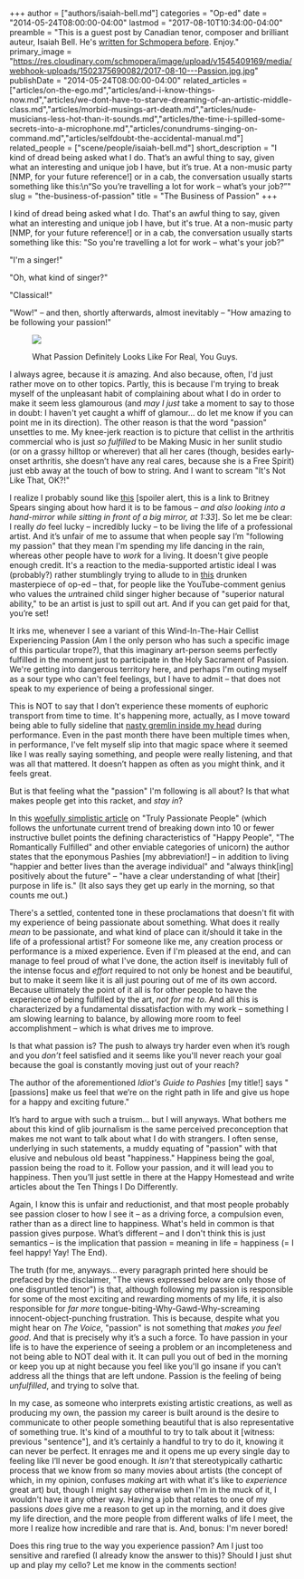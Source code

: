 +++
author = ["authors/isaiah-bell.md"]
categories = "Op-ed"
date = "2014-05-24T08:00:00-04:00"
lastmod = "2017-08-10T10:34:00-04:00"
preamble = "This is a guest post by Canadian tenor, composer and brilliant auteur, Isaiah Bell. He's [written for Schmopera before](/on-the-ego/). Enjoy."
primary_image = "https://res.cloudinary.com/schmopera/image/upload/v1545409169/media/webhook-uploads/1502375690082/2017-08-10---Passion.jpg.jpg"
publishDate = "2014-05-24T08:00:00-04:00"
related_articles = ["articles/on-the-ego.md","articles/and-i-know-things-now.md","articles/we-dont-have-to-starve-dreaming-of-an-artistic-middle-class.md","articles/morbid-musings-art-death.md","articles/nude-musicians-less-hot-than-it-sounds.md","articles/the-time-i-spilled-some-secrets-into-a-microphone.md","articles/conundrums-singing-on-command.md","articles/selfdoubt-the-accidental-manual.md"]
related_people = ["scene/people/isaiah-bell.md"]
short_description = "I kind of dread being asked what I do. That’s an awful thing to say, given what an interesting and unique job I have, but it’s true. At a non-music party [NMP, for your future reference!] or in a cab, the conversation usually starts something like this:\n“So you’re travelling a lot for work – what’s your job?”"
slug = "the-business-of-passion"
title = "The Business of Passion"
+++

I kind of dread being asked what I do. That's an awful thing to say, given what an interesting and unique job I have, but it's true. At a non-music party [NMP, for your future reference!] or in a cab, the conversation usually starts something like this:
"So you're travelling a lot for work – what's your job?"

"I'm a singer!"

"Oh, what kind of singer?"

"Classical!"

"Wow!" – and then, shortly afterwards, almost inevitably – "How amazing to be following your passion!"

<figure data-type="image">

![](https://res.cloudinary.com/schmopera/image/upload/v1545409169/media/webhook-uploads/1429832260631/passion-of-the-cellist1.jpg.jpg)
<figcaption>What Passion Definitely Looks Like For Real, You Guys.</figcaption>
</figure>

I always agree, because it _is_ amazing. And also because, often, I'd just rather move on to other topics. Partly, this is because I'm trying to break myself of the unpleasant habit of complaining about what I do in order to make it seem less glamourous (and _may I just_ take a moment to say to those in doubt: I haven't yet caught a whiff of glamour… do let me know if you can point me in its direction). The other reason is that the word "passion" unsettles to me. My knee-jerk reaction is to picture that cellist in the arthritis commercial who is just _so fulfilled_ to be Making Music in her sunlit studio (or on a grassy hilltop or wherever) that all her cares (though, besides early-onset arthritis, she doesn’t have any real cares, because she is a Free Spirit) just ebb away at the touch of bow to string. And I want to scream "It's Not Like That, OK?!"

I realize I probably sound like [this](https://www.youtube.com/watch?v=4vvBAONkYwI) [spoiler alert, this is a link to Britney Spears singing about how hard it is to be famous – _and also looking into a hand-mirror while sitting in front of a big mirror, at 1:33_]. So let me be clear: I really _do_ feel lucky – incredibly lucky – to be living the life of a professional artist. And it’s unfair of me to assume that when people say I’m "following my passion" that they mean I'm spending my life dancing in the rain, whereas other people have to _work_ for a living. It doesn't give people enough credit. It's a reaction to the media-supported artistic ideal I was (probably?) rather stumblingly trying to allude to in [this](http://schmopera.com/two-tenors-youtube-comments/) drunken masterpiece of op-ed – that, for people like the YouTube-comment genius who values the *un*trained child singer higher because of "superior natural ability," to be an artist is just to spill out art. And if you can get paid for that, you’re set!

It irks me, whenever I see a variant of this Wind-In-The-Hair Cellist Experiencing Passion (Am I the only person who has such a specific image of this particular trope?), that this imaginary art-person seems perfectly fulfilled in the moment just to participate in the Holy Sacrament of Passion. We're getting into dangerous territory here, and perhaps I'm outing myself as a sour type who can't feel feelings, but I have to admit – that does not speak to my experience of being a professional singer.

This is NOT to say that I don’t experience these moments of euphoric transport from time to time. It's happening more, actually, as I move toward being able to fully sideline that [nasty gremlin inside my head](http://schmopera.com/on-the-ego/) during performance. Even in the past month there have been multiple times when, in performance, I've felt myself slip into that magic space where it seemed like I was really saying something, and people were really listening, and that was all that mattered. It doesn’t happen as often as you might think, and it feels great.

But is that feeling what the "passion" I'm following is all about? Is that what makes people get into this racket, and _stay in_?

In this [woefully simplistic article](http://elitedaily.com/money/entrepreneurship/10-things-that-truly-passionate-people-do-differently/?fb_action_ids=10101290683781257) on "Truly Passionate People" (which follows the unfortunate current trend of breaking down into 10 or fewer instructive bullet points the defining characteristics of "Happy People", "The Romantically Fulfilled" and other enviable categories of unicorn) the author states that the eponymous Pashies [my abbreviation!] – in addition to living "happier and better lives than the average individual" and "always think[ing] positively about the future" – "have a clear understanding of what [their] purpose in life is." (It also says they get up early in the morning, so that counts me out.)

There's a settled, contented tone in these proclamations that doesn't fit with my experience of being passionate about something. What does it really _mean_ to be passionate, and what kind of place can it/should it take in the life of a professional artist? For someone like me, any creation process or performance is a mixed experience. Even if I'm pleased at the end, and can manage to feel proud of what I've done, the action itself is inevitably full of the intense focus and _effort_ required to not only be honest and be beautiful, but to make it seem like it is all just pouring out of me of its own accord. Because ultimately the point of it all is for other people to have the experience of being fulfilled by the art, _not for me to_. And all this is characterized by a fundamental dissatisfaction with my work – something I am slowing learning to balance, by allowing more room to feel accomplishment – which is what drives me to improve.

Is that what passion is? The push to always try harder even when it’s rough and you _don’t_ feel satisfied and it seems like you'll never reach your goal because the goal is constantly moving just out of your reach?

The author of the aforementioned _Idiot's Guide to Pashies_ [my title!] says "[passions] make us feel that we’re on the right path in life and give us hope for a happy and exciting future."

It’s hard to argue with such a truism… but I will anyways. What bothers me about this kind of glib journalism is the same perceived preconception that makes me not want to talk about what I do with strangers. I often sense, underlying in such statements, a muddy equating of "passion" with that elusive and nebulous old beast "happiness." Happiness being the goal, passion being the road to it. Follow your passion, and it will lead you to happiness. Then you’ll just settle in there at the Happy Homestead and write articles about the Ten Things I Do Differently.

Again, I know this is unfair and reductionist, and that most people probably see passion closer to how I see it – as a driving force, a compulsion even, rather than as a direct line to happiness. What's held in common is that passion gives purpose. What’s different – and I don't think this is just semantics – is the implication that passion = meaning in life = happiness (= I feel happy! Yay! The End).

The truth (for me, anyways… every paragraph printed here should be prefaced by the disclaimer, "The views expressed below are only those of one disgruntled tenor") is that, although following my passion is responsible for some of the most exciting and rewarding moments of my life, it is also responsible for _far more_ tongue-biting-Why-Gawd-Why-screaming innocent-object-punching frustration. This is because, despite what you might hear on *The Voice*, "passion" is not something that _makes you feel good_. And that is precisely why it’s a such a force. To have passion in your life is to have the experience of seeing a problem or an incompleteness and not being able to NOT deal with it. It can pull you out of bed in the morning or keep you up at night because you feel like you'll go insane if you can’t address all the things that are left undone. Passion is the feeling of being *unfulfilled*, and trying to solve that.

In my case, as someone who interprets existing artistic creations, as well as producing my own, the passion my career is built around is the desire to communicate to other people something beautiful that is also representative of something true. It's kind of a mouthful to try to talk about it [witness: previous "sentence"], and it’s certainly a handful to try to do it, knowing it can never be perfect. It enrages me and it opens me up every single day to feeling like I’ll never be good enough. It _isn't_ that stereotypically cathartic process that we know from so many movies about artists (the concept of which, in my opinion, confuses _making_ art with what it's like to _experience_ great art) but, though I might say otherwise when I'm in the muck of it, I wouldn't have it any other way. Having a job that relates to one of my passions _does_ give me a reason to get up in the morning, and it does give my life direction, and the more people from different walks of life I meet, the more I realize how incredible and rare that is. And, bonus: I'm never bored!

Does this ring true to the way you experience passion? Am I just too sensitive and rarefied (I already know the answer to this)? Should I just shut up and play my cello? Let me know in the comments section!

